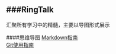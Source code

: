 ###RingTalk
---
汇聚所有学习中的精髓，主要以导图形式展示

####思维导图
[Markdown指南](./MindNode/Markdown使用指南.png)  
[Git使用指南](./MindNode/Git.png)